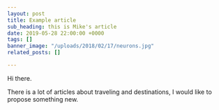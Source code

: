 ```yaml
---
layout: post
title: Example article
sub_heading: this is Mike's article
date: 2019-05-28 22:00:00 +0000
tags: []
banner_image: "/uploads/2018/02/17/neurons.jpg"
related_posts: []

---
```

Hi there.

There is a lot of articles about traveling and destinations, I would like to propose something new.